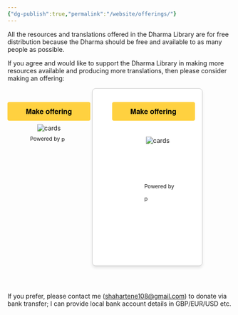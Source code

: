 ```yaml
---
{"dg-publish":true,"permalink":"/website/offerings/"}
---
```


All the resources and translations offered in the Dharma Library are for free distribution because the Dharma should be free and available to as many people as possible.

If you agree and would like to support the Dharma Library in making more resources available and producing more translations, then please consider making an offering:

<style>.pp-YNMTCDD5TUQDQ{text-align:center;border:none;border-radius:0.25rem;min-width:11.625rem;padding:0 2rem;height:2.625rem;font-weight:bold;background-color:#FFD140;color:#000000;font-family:"Helvetica Neue",Arial,sans-serif;font-size:1rem;line-height:1.25rem;cursor:pointer;}</style> <form action="https://www.paypal.com/ncp/payment/YNMTCDD5TUQDQ" method="post" target="_blank" style="display:inline-grid;justify-items:center;align-content:start;gap:0.5rem;"> <input class="pp-YNMTCDD5TUQDQ" type="submit" value="Make offering" /> <img src=https://www.paypalobjects.com/images/Debit_Credit_APM.svg alt="cards" /> <section style="font-size: 0.75rem;"> Powered by <img src="https://www.paypalobjects.com/paypal-ui/logos/svg/paypal-wordmark-color.svg" alt="paypal" style="height:0.875rem;vertical-align:middle;"/></section> </form>

<style>.pp-YNMTCDD5TUQDQ {text-align: center;border: none;border-radius: 0.25rem;min-width: 11.625rem;padding: 0 2rem;height: 2.625rem;font-weight: bold;background-color: #FFD140;color: #000000;font-family: "Helvetica Neue", Arial, sans-serif;font-size: 1rem;line-height: 1.25rem;cursor: pointer;}</style>
<form action="https://www.paypal.com/ncp/payment/YNMTCDD5TUQDQ" method="post" target="_blank" style="display: inline-grid; justify-items: center; align-content: start; gap: 0.5rem; padding: 1rem; border: 1px solid #ccc; border-radius: 0.5rem; background-color: white; box-shadow: 0 4px 6px rgba(0,0,0,0.1);">

       <input class="pp-YNMTCDD5TUQDQ" type="submit" value="Make offering" />

            <img src="https://www.paypalobjects.com/images/Debit_Credit_APM.svg" alt="cards" />

            <section style="font-size: 0.75rem;">

                Powered by

                <img src="https://www.paypalobjects.com/paypal-ui/logos/svg/paypal-wordmark-color.svg" alt="paypal" style="height: 0.875rem; vertical-align: middle;" />

            </section>

        </form>

  

If you prefer, please contact me (shahartene108@gmail.com) to donate via bank transfer; I can provide local bank account details in GBP/EUR/USD etc.




